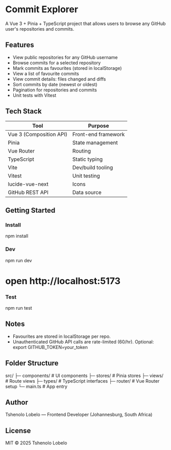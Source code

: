 # Commit Explorer

A Vue 3 + Pinia + TypeScript project that allows users to browse any GitHub user's repositories and commits.

## Features
- View public repositories for any GitHub username
- Browse commits for a selected repository
- Mark commits as favourites (stored in localStorage)
- View a list of favourite commits
- View commit details: files changed and diffs
- Sort commits by date (newest or oldest)
- Pagination for repositories and commits
- Unit tests with Vitest

## Tech Stack
| Tool | Purpose |
|------|---------|
| Vue 3 (Composition API) | Front-end framework |
| Pinia | State management |
| Vue Router | Routing |
| TypeScript | Static typing |
| Vite | Dev/build tooling |
| Vitest | Unit testing |
| lucide-vue-next | Icons |
| GitHub REST API | Data source |

## Getting Started

### Install
npm install

### Dev
npm run dev
# open http://localhost:5173

### Test
npm run test

## Notes
- Favourites are stored in localStorage per repo.
- Unauthenticated GitHub API calls are rate-limited (60/hr). Optional:
  export GITHUB_TOKEN=your_token

## Folder Structure
src/
├─ components/      # UI components
├─ stores/          # Pinia stores
├─ views/           # Route views
├─ types/           # TypeScript interfaces
├─ router/          # Vue Router setup
└─ main.ts          # App entry

## Author
Tshenolo Lobelo — Frontend Developer (Johannesburg, South Africa)

## License
MIT ©️ 2025 Tshenolo Lobelo
